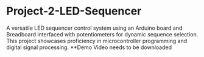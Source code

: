 # Project-2-LED-Sequencer
A versatile LED sequencer control system using an Arduino board and Breadboard interfaced with potentiometers for dynamic sequence selection. This project showcases proficiency in microcontroller programming and digital signal processing. 
**Demo Video needs to be downloaded
